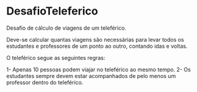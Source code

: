 # DesafioTeleferico
Desafio de cálculo de viagens de um teleférico.

Deve-se calcular quantas viagens são necessárias para levar todos os estudantes e professores de um ponto ao outro, contando idas e voltas.

O teleférico segue as seguintes regras:

1- Apenas 10 pessoas podem viajar no teleférico ao mesmo tempo.
2- Os estudantes sempre devem estar acompanhados de pelo menos um professor dentro do teleférico.
